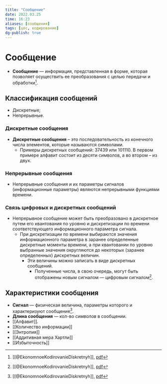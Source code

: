 ```yaml
---
title: "Сообщение"
date: 2022.03.25
time: 16:23
aliases: [сообщения]
tags: [цос, кодирование]
dg-publish: true
---
```


# Сообщение

- **Сообщение** — информация, представленная в форме, которая позволяет осуществить ее преобразования с целью передачи и обработки[^1]. 

## Классификация сообщений

- Дискретные;
- Непрерывные.

### Дискретные сообщения

- **Дискретные сообщения** – это последовательность из конечного числа элементов, которые называются символами.
	- Примеры дискретных сообщений: 37439 или 101110. В первом примере алфавит состоит из десяти символов, а во втором – из двух.

### Непрерывные сообщения

- Непрерывные сообщения и их параметры сигналов (информационные параметры) являются непрерывными функциями времени.

### Связь цифровых и дискретных сообщений

- Непрерывное сообщение может быть преобразовано в дискретное путем его квантования по уровню и дискретизации по времени соответствующего информационного параметра сигнала.
	- При дискретизации по времени выбираются значения информационного параметра в заранее определенные дискретные моменты времени, а при квантовании по уровню выбранные значения округляются до некоторых (заранее определенных) дискретных величин.
		- Эти величины можно записать в виде дискретных сообщений. 
			- Полученные числа, в свою очередь, могут быть отображены новым сигналом — цифровым сигналом[^3].

## Характеристики сообщения

- **Сигнал** — физическая величина, параметры которого и характеризуют сообщение[^2]. 
- **Длина сообщения** — кол-во *символов* в сообщении.
- [[Алфавит]].
- [[Количество информации]]
- [[Энтропия]]
- [[Аддитивная мера Хартли]]
- [[Избыточность]]

[^1]: [[@EkonomnoeKodirovanieDiskretnyh]], [pdf](zotero://open-pdf/library/items/XFRZTZU2?page=3&annotation=PAMCLLRF)
[^2]: [[@EkonomnoeKodirovanieDiskretnyh]], [pdf](zotero://open-pdf/library/items/XFRZTZU2?page=3&annotation=977XJWY7)
[^3]: [[@EkonomnoeKodirovanieDiskretnyh]], [pdf](zotero://open-pdf/library/items/XFRZTZU2?page=3&annotation=H9PA6T7Q)